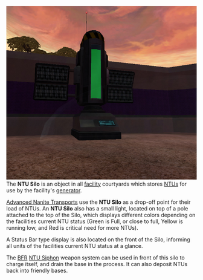 ![](../images/NTUSiloPicture.jpg "fig:NTUSiloPicture.jpg") The **NTU Silo** is
an object in all [facility](Facilities.md) courtyards which stores
[NTUs](../items/NTU.md) for use by the facility's
[generator](../items/Generator.md).

[Advanced Nanite Transports](../vehicles/Advanced_Nanite_Transport.md) use the
**NTU Silo** as a drop-off point for their load of NTUs. An **NTU Silo** also
has a small light, located on top of a pole attached to the top of the Silo,
which displays different colors depending on the facilities current NTU status
(Green is Full, or close to full, Yellow is running low, and Red is critical
need for more NTUs).

A Status Bar type display is also located on the front of the Silo, informing
all units of the facilities current NTU status at a glance.

The [BFR](../vehicles/BattleFrame_Robotics.md)
[NTU Siphon](../weapons/NTU_Siphon.md) weapon system can be used in front of
this silo to charge itself, and drain the base in the process. It can also
deposit NTUs back into friendly bases.




